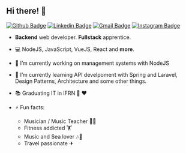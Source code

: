 ## Hi there! 👋

[![Github Badge](https://img.shields.io/badge/-Github-000?style=flat-square&logo=Github&logoColor=white&link=https://github.com/dev-leonzera)](https://github.com/dev-leonzera)
[![Linkedin Badge](https://img.shields.io/badge/-LinkedIn-blue?style=flat-square&logo=Linkedin&logoColor=white&link=https://www.linkedin.com/in/leonandrade/)](https://www.linkedin.com/in/leonandrade/)
[![Gmail Badge](https://img.shields.io/badge/-Gmail-c14438?style=flat-square&logo=Gmail&logoColor=white&link=mailto:leonandrade22@gmail.com)](mailto:leonandrade22@gmail.com)
[![Instagram Badge](https://img.shields.io/badge/-Instagram-BF008C?style=flat-square&logo=Instagram&logoColor=white&link=https://www.instagram.com/donleonzera)](https://www.instagram.com/donleonzera) 


- **Backend** web developer. **Fullstack** apprentice.
- 💻 NodeJS, JavaScript, VueJS, React and **more**.
- 🔭 I’m currently working on management systems with NodeJS
- 🌱 I’m currently learning API develpoment with Spring and Laravel, Design Patterns, Architecture and some other things. 
- :books: Graduating IT in IFRN :green_heart: ❤ 

- ⚡ Fun facts: 
  - Musician / Music Teacher 🎸🎹
  - Fitness addicted 🏋️‍
  - Music and Sea lover 🎶🌊
  - Travel passionate ✈
 
